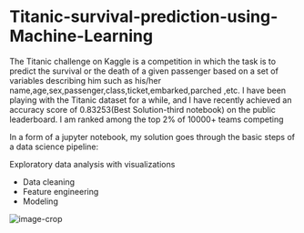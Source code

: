 # Titanic-survival-prediction-using-Machine-Learning
The Titanic challenge on Kaggle is a competition in which the task is to predict the survival or the death of a given passenger based on a set of variables describing him such as his/her name,age,sex,passenger,class,ticket,embarked,parched ,etc. I have been playing with the Titanic dataset for a while, and I have recently achieved an accuracy score of 0.83253(Best Solution-third notebook) on the public leaderboard.  I am ranked among the top 2% of 10000+ teams competing

In a form of a jupyter notebook, my solution goes through the basic steps of a data science pipeline:  

Exploratory data analysis with visualizations
* Data cleaning
* Feature engineering
* Modeling

![image-crop](https://user-images.githubusercontent.com/25518749/43421672-064bcac8-9465-11e8-8e6d-0d07f2691482.png)
